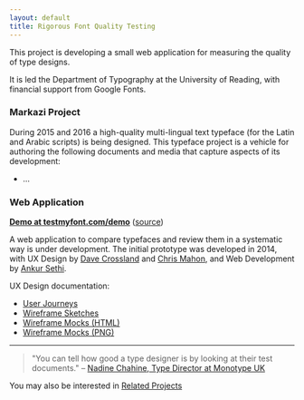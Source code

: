 ```yaml
---
layout: default
title: Rigorous Font Quality Testing
---
```


This project is developing a small web application for measuring the quality of type designs.

It is led the Department of Typography at the University of Reading, with financial support from Google Fonts.

### Markazi Project

During 2015 and 2016 a high-quality multi-lingual text typeface (for the Latin and Arabic scripts) is being designed. 
This typeface project is a vehicle for authoring the following documents and media that capture aspects of its development:

* ...

### Web Application

**[Demo at testmyfont.com/demo](http://testmyfont.com/demo)** ([source](https://github.com/typefacedesign/document-driven-typedesign/tree/master))

A web application to compare typefaces and review them in a systematic way is under development. 
The initial prototype was developed in 2014, with UX Design by [Dave Crossland](https://github.com/davelab6) and [Chris Mahon](https://github.com/chrismahon), and Web Development by [Ankur Sethi](https://github.com/GeneralMaximus).



UX Design documentation:

* [User Journeys](https://docs.google.com/document/d/1YtGaKEW8oU42HJ9CnhUa2b4SWEQ0Meew01PAPakcJb0/edit#heading=h.fn5nr55nvb6u)
* [Wireframe Sketches](/ux/sketches/)
* [Wireframe Mocks (HTML)](/ux/mocks/012)
* [Wireframe Mocks (PNG)](/ux/mocks/012/designs.zip)

* * * 

> "You can tell how good a type designer is by looking at their test documents."
– [Nadine Chahine, Type Director at Monotype UK](https://twitter.com/arabictype/status/633969366355324928)

You may also be interested in [Related Projects](related-projects.md)
